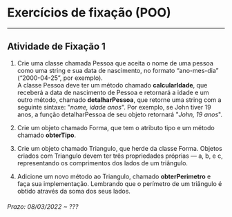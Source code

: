 # Exercícios de fixação (POO) 

---  

## Atividade de Fixação 1  

1) Crie uma classe chamada Pessoa que aceita o nome de uma pessoa como uma string e sua data de nascimento, no formato “ano-mes-dia” (“2000-04-25”, por exemplo).  
A classe Pessoa deve ter um método chamado __calcularIdade__, que receberá a data de nascimento de Pessoa e retornará a idade e um outro método, chamado __detalharPessoa__, que retorne uma string com a seguinte sintaxe: "_nome, idade anos_". Por exemplo, se John tiver 19 anos, a função detalharPessoa de seu objeto retornará "_John, 19 anos_".

2) Crie um objeto chamado Forma, que tem o atributo tipo e um método chamado __obterTipo__.  

3) Crie um objeto chamado Triangulo, que herde da classe Forma. Objetos criados com Triangulo devem ter três propriedades próprias — a, b, e c, representando os comprimentos dos lados de um triângulo.  

4) Adicione um novo método ao Triangulo, chamado __obterPerimetro__ e faça sua implementação. Lembrando que o perímetro de um triângulo é obtido através da soma dos seus lados.  

###### Prazo: 08/03/2022 ~ ???  
